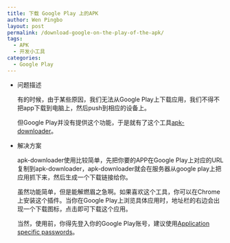 ```yaml
---
title: 下载 Google Play 上的APK
author: Wen Pingbo
layout: post
permalink: /download-google-on-the-play-of-the-apk/
tags:
  - APK
  - 开发小工具
categories:
  - Google Play
---
```

  * 问题描述

    有的时候，由于某些原因，我们无法从Google Play上下载应用，我们不得不把app下载到电脑上，然后push到相应的设备上。

    但Google Play并没有提供这个功能，于是就有了这个工具[apk-downloader][1]。

  * 解决方案

    apk-downloader使用比较简单，先把你要的APP在Google Play上对应的URL复制到apk-downloader，apk-downloader就会在服务器从google play上把应用抓下来，然后生成一个下载链接给你。

    虽然功能简单，但是能解燃眉之急啊。如果喜欢这个工具，你可以在Chrome上安装这个插件。当你在Google Play上浏览具体应用时，地址栏的右边会出现一个下载图标，点击即可下载这个应用。

    当然，使用前，你得先登入你的Google Play账号，建议使用[Application specific passwords][2]。




 [1]: http://apps.evozi.com/apk-downloader/
 [2]: https://support.google.com/accounts/answer/185833?hl=en
